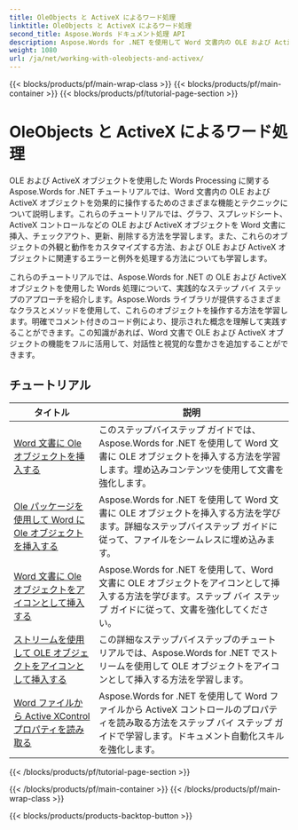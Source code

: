 ```yaml
---
title: OleObjects と ActiveX によるワード処理
linktitle: OleObjects と ActiveX によるワード処理
second_title: Aspose.Words ドキュメント処理 API
description: Aspose.Words for .NET を使用して Word 文書内の OLE および ActiveX オブジェクトを操作する方法を学習します。コード例を含む詳細なチュートリアル。
weight: 1080
url: /ja/net/working-with-oleobjects-and-activex/
---
```


{{< blocks/products/pf/main-wrap-class >}}
{{< blocks/products/pf/main-container >}}
{{< blocks/products/pf/tutorial-page-section >}}

# OleObjects と ActiveX によるワード処理


OLE および ActiveX オブジェクトを使用した Words Processing に関する Aspose.Words for .NET チュートリアルでは、Word 文書内の OLE および ActiveX オブジェクトを効果的に操作するためのさまざまな機能とテクニックについて説明します。これらのチュートリアルでは、グラフ、スプレッドシート、ActiveX コントロールなどの OLE および ActiveX オブジェクトを Word 文書に挿入、チェックアウト、更新、削除する方法を学習します。また、これらのオブジェクトの外観と動作をカスタマイズする方法、および OLE および ActiveX オブジェクトに関連するエラーと例外を処理する方法についても学習します。

これらのチュートリアルでは、Aspose.Words for .NET の OLE および ActiveX オブジェクトを使用した Words 処理について、実践的なステップ バイ ステップのアプローチを紹介します。Aspose.Words ライブラリが提供するさまざまなクラスとメソッドを使用して、これらのオブジェクトを操作する方法を学習します。明確でコメント付きのコード例により、提示された概念を理解して実践することができます。この知識があれば、Word 文書で OLE および ActiveX オブジェクトの機能をフルに活用して、対話性と視覚的な豊かさを追加することができます。

 ## チュートリアル
| タイトル | 説明 |
| --- | --- |
| [Word 文書に Ole オブジェクトを挿入する](./insert-ole-object/) | このステップバイステップ ガイドでは、Aspose.Words for .NET を使用して Word 文書に OLE オブジェクトを挿入する方法を学習します。埋め込みコンテンツを使用して文書を強化します。 |
| [Ole パッケージを使用して Word に Ole オブジェクトを挿入する](./insert-ole-object-with-ole-package/) | Aspose.Words for .NET を使用して Word 文書に OLE オブジェクトを挿入する方法を学びます。詳細なステップバイステップ ガイドに従って、ファイルをシームレスに埋め込みます。 |
| [Word 文書に Ole オブジェクトをアイコンとして挿入する](./insert-ole-object-as-icon/) | Aspose.Words for .NET を使用して、Word 文書に OLE オブジェクトをアイコンとして挿入する方法を学びます。ステップ バイ ステップ ガイドに従って、文書を強化してください。 |
| [ストリームを使用して OLE オブジェクトをアイコンとして挿入する](./insert-ole-object-as-icon-using-stream/) | この詳細なステップバイステップのチュートリアルでは、Aspose.Words for .NET でストリームを使用して OLE オブジェクトをアイコンとして挿入する方法を学習します。 |
| [Word ファイルから Active XControl プロパティを読み取る](./read-active-xcontrol-properties/) | Aspose.Words for .NET を使用して Word ファイルから ActiveX コントロールのプロパティを読み取る方法をステップ バイ ステップ ガイドで学習します。ドキュメント自動化スキルを強化します。 |
{{< /blocks/products/pf/tutorial-page-section >}}

{{< /blocks/products/pf/main-container >}}
{{< /blocks/products/pf/main-wrap-class >}}

{{< blocks/products/products-backtop-button >}}

